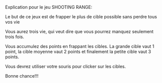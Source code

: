 Explication pour le jeu SHOOTING RANGE:

Le but de ce jeux est de frapper le plus de cible possible sans perdre tous vos vie

Vous aurez trois vie, qui veut dire que vous pourrez manquez seulement trois fois.

Vous accumulez des points en frappant les cibles. La grande cible vaut 1 point, la cible moyenne vaut 2 points et finalement la petite cible vaut 3 points.

Vous devrez utiliser votre souris pour clicker sur les cibles.

Bonne chance!!!